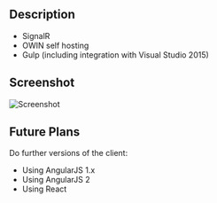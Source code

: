 
## Description

* SignalR
* OWIN self hosting
* Gulp (including integration with Visual Studio 2015)

## Screenshot

![Screenshot](https://raw.github.com/taylorjg/Pinger/master/Images/Screenshot.png)

## Future Plans

Do further versions of the client:

* Using AngularJS 1.x
* Using AngularJS 2
* Using React
